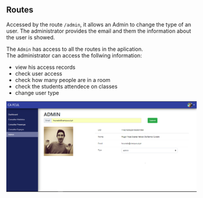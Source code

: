 ## Routes

Accessed by the route `/admin`, it allows an Admin to change the type of an user. The administrator provides the email and them the information about the user is showed.

The ```Admin``` has access to all the routes in the aplication.<br>
The administrator can access the follwing information:
* view his access records
* check user access
* check how many people are in a room
* check the students attendece on classes
* change user type



![admin image](./admin.PNG)